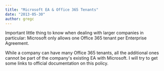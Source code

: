```yaml
---
title: "Microsoft EA & Office 365 Tenants"
date: "2013-05-30"
author: gregc
---
```


Important little thing to know when dealing with larger companies in particular: Microsoft only allows one Office 365 tenant per Enterprise Agreement.

While a company can have many Office 365 tenants, all the additional ones cannot be part of the company's existing EA with Microsoft. I will try to get some links to official documentation on this policy.
